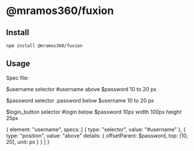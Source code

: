 # @mramos360/fuxion

## Install
`npm install @mramos360/fuxion`

## Usage

Spec file:

$username
    selector    #username
    above $password 10 to 20 px

$password
    selector    .password
    below $username 10 to 20 px

$login_button
    selector    #login
    below $password 10px
    width 100px
    height 25px

{
    element: "username",
    specs: [
        {
            type: "selector",
            value: "#username"
        },
        {
            type: "position",
            value: "above"
            details: {
                offsetParent: $password,
                top: [10, 20],
                unit: px
            }
        }
    ]
}